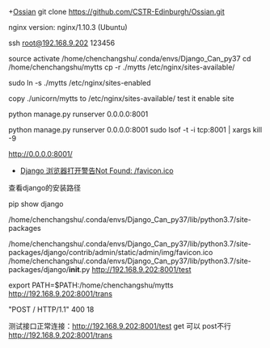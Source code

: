 +[Ossian](https://github.com/CSTR-Edinburgh/Ossian)
git clone https://github.com/CSTR-Edinburgh/Ossian.git


nginx version: nginx/1.10.3 (Ubuntu)

ssh root@192.168.9.202 
123456

source activate /home/chenchangshu/.conda/envs/Django_Can_py37
cd /home/chenchangshu/mytts
cp -r ./mytts /etc/nginx/sites-available/

sudo ln -s ./mytts /etc/nginx/sites-enabled

copy ./unicorn/mytts to /etc/nginx/sites-available/ test it enable site

python manage.py runserver 0.0.0.0:8001

python manage.py runserver 0.0.0.0:8001 
sudo lsof -t -i tcp:8001 | xargs kill -9

http://0.0.0.0:8001/

+ [Django 浏览器打开警告Not Found: /favicon.ico](https://blog.csdn.net/u013251992/article/details/77855956)

查看django的安装路径

pip show django

/home/chenchangshu/.conda/envs/Django_Can_py37/lib/python3.7/site-packages

/home/chenchangshu/.conda/envs/Django_Can_py37/lib/python3.7/site-packages/django/contrib/admin/static/admin/img/favicon.ico
/home/chenchangshu/.conda/envs/Django_Can_py37/lib/python3.7/site-packages/django/__init__.py
http://192.168.9.202:8001/test

export PATH=$PATH:/home/chenchangshu/mytts
http://192.168.9.202:8001/trans

"POST / HTTP/1.1" 400 18

测试接口正常连接：http://192.168.9.202:8001/test get 可以 post不行
http://192.168.9.202:8001/trans